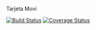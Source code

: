Tarjeta Movi

[![Build Status](https://travis-ci.org/aguscordoba/Tarjeta.svg?branch=master)](https://travis-ci.org/aguscordoba/Tarjeta)
[![Coverage Status](https://coveralls.io/repos/github/aguscordoba/Tarjeta/badge.png?branch=master)](https://coveralls.io/github/aguscordoba/Tarjeta?branch=master)
